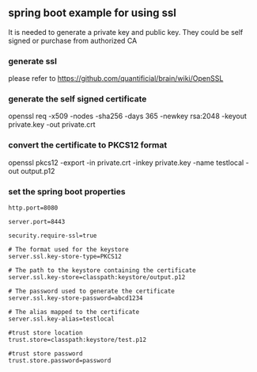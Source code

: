 ## spring boot example for using ssl

It is needed to generate a private key and public key. They could be self signed or purchase from authorized CA

### generate ssl

please refer to  https://github.com/quantificial/brain/wiki/OpenSSL

### generate the self signed certificate

openssl req -x509 -nodes -sha256 -days 365 -newkey rsa:2048 -keyout private.key -out private.crt

### convert the certificate to PKCS12 format 

openssl pkcs12 -export -in private.crt -inkey private.key -name testlocal -out output.p12

### set the spring boot properties

```
http.port=8080

server.port=8443

security.require-ssl=true

# The format used for the keystore
server.ssl.key-store-type=PKCS12

# The path to the keystore containing the certificate
server.ssl.key-store=classpath:keystore/output.p12

# The password used to generate the certificate
server.ssl.key-store-password=abcd1234

# The alias mapped to the certificate
server.ssl.key-alias=testlocal

#trust store location
trust.store=classpath:keystore/test.p12

#trust store password
trust.store.password=password


```